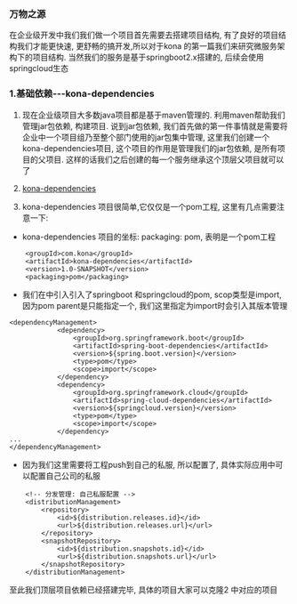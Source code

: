 ### 万物之源
在企业级开发中我们我们做一个项目首先需要去搭建项目结构, 有了良好的项目结构我们才能更快速, 更舒畅的搞开发,所以对于kona 的第一篇我们来研究微服务架构下的项目结构. 当然我们的服务是基于springboot2.x搭建的, 后续会使用springcloud生态

### 1.基础依赖---kona-dependencies
1. 现在企业级项目大多数java项目都是基于maven管理的. 利用maven帮助我们管理jar包依赖, 构建项目. 说到jar包依赖, 我们首先做的第一件事情就是需要将企业中一个项目组乃至整个部门使用的jar包集中管理, 这里我们创建一个kona-dependencies项目, 这个项目的作用是管理我们的jar包依赖, 是所有项目的父项目. 这样的话我们之后创建的每一个服务继承这个顶层父项目就可以了

2. [kona-dependencies](https://github.com/engjose/kona-dependencies.git)

3. kona-dependencies 项目很简单,它仅仅是一个pom工程, 这里有几点需要注意一下:
* kona-dependencies 项目的坐标: packaging: pom, 表明是一个pom工程
```
    <groupId>com.kona</groupId>
    <artifactId>kona-dependencies</artifactId>
    <version>1.0-SNAPSHOT</version>
    <packaging>pom</packaging>
```
* 我们在<dependencyManagement>中引入引入了springboot 和springcloud的pom, scop类型是import, 因为pom parent是只能指定一个, 我们这里指定为import时会引入其版本管理
```
<dependencyManagement>
            <dependency>
                <groupId>org.springframework.boot</groupId>
                <artifactId>spring-boot-dependencies</artifactId>
                <version>${spring.boot.version}</version>
                <type>pom</type>
                <scope>import</scope>
            </dependency>
            <dependency>
                <groupId>org.springframework.cloud</groupId>
                <artifactId>spring-cloud-dependencies</artifactId>
                <version>${springcloud.version}</version>
                <type>pom</type>
                <scope>import</scope>
            </dependency>
...
</dependencyManagement>
```
* 因为我们这里需要将工程push到自己的私服, 所以配置了<distributionManagement>, 具体实际应用中可以配置自己公司的私服
```
    <!-- 分发管理: 自己私服配置 -->
    <distributionManagement>
        <repository>
            <id>${distribution.releases.id}</id>
            <url>${distribution.releases.url}</url>
        </repository>
        <snapshotRepository>
            <id>${distribution.snapshots.id}</id>
            <url>${distribution.snapshots.url}</url>
        </snapshotRepository>
    </distributionManagement>
```
至此我们顶层项目依赖已经搭建完毕, 具体的项目大家可以克隆2 中对应的项目

